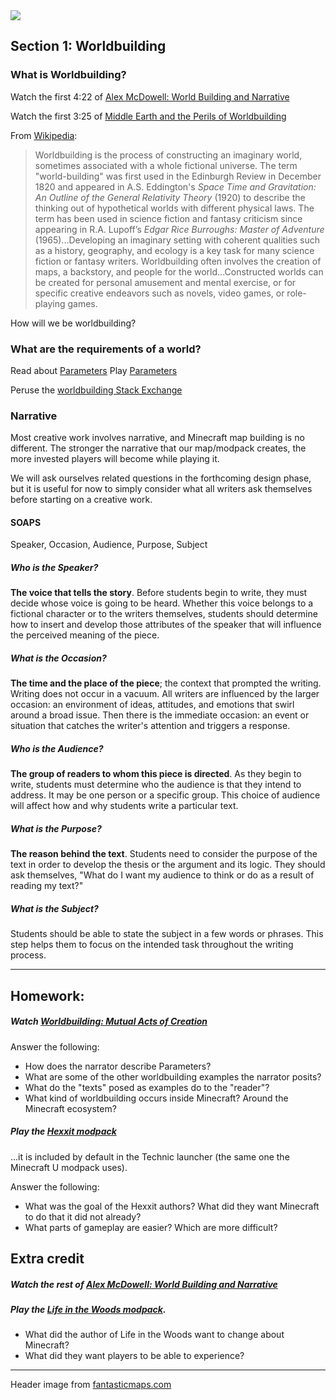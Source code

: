 <img src="images/5.jpg">

## Section 1: Worldbuilding

### What is Worldbuilding?

Watch the first 4:22 of [Alex McDowell: World Building and Narrative](https://vimeo.com/141454667)

Watch the first 3:25 of [Middle Earth and the Perils of Worldbuilding](https://www.youtube.com/watch?v=mA6MQHNM2yE)

From [Wikipedia](https://en.wikipedia.org/wiki/Worldbuilding):

> Worldbuilding is the process of constructing an imaginary world, sometimes associated with a whole fictional universe. The term "world-building" was first used in the Edinburgh Review in December 1820 and appeared in A.S. Eddington's *Space Time and Gravitation: An Outline of the General Relativity Theory* (1920) to describe the thinking out of hypothetical worlds with different physical laws. The term has been used in science fiction and fantasy criticism since appearing in R.A. Lupoff’s *Edgar Rice Burroughs: Master of Adventure* (1965)...Developing an imaginary setting with coherent qualities such as a history, geography, and ecology is a key task for many science fiction or fantasy writers. Worldbuilding often involves the creation of maps, a backstory, and people for the world...Constructed worlds can be created for personal amusement and mental exercise, or for specific creative endeavors such as novels, video games, or role-playing games.

How will we be worldbuilding?

### What are the requirements of a world?

Read about [Parameters](http://www.wired.com/2012/05/parameters-flash-game/)
Play [Parameters](http://nekogames.jp/g.html?gid=PRM)

Peruse the [worldbuilding Stack Exchange](http://worldbuilding.stackexchange.com/)

### Narrative

Most creative work involves narrative, and Minecraft map building is no different. The stronger the narrative that our map/modpack creates, the more invested players will become while playing it.

We will ask ourselves related questions in the forthcoming design phase, but it is useful for now to simply consider what all writers ask themselves before starting on a creative work.

#### SOAPS

Speaker, Occasion, Audience, Purpose, Subject

##### Who is the Speaker?

**The voice that tells the story**. Before students begin to write, they must decide whose voice is going to be heard. Whether this voice belongs to a fictional character or to the writers themselves, students should determine how to insert and develop those attributes of the speaker that will influence the perceived meaning of the piece.

##### What is the Occasion?

**The time and the place of the piece**; the context that prompted the writing. Writing does not occur in a vacuum. All writers are influenced by the larger occasion: an environment of ideas, attitudes, and emotions that swirl around a broad issue. Then there is the immediate occasion: an event or situation that catches the writer's attention and triggers a response.

##### Who is the Audience? 

**The group of readers to whom this piece is directed**. As they begin to write, students must determine who the audience is that they intend to address. It may be one person or a specific group. This choice of audience will affect how and why students write a particular text.

##### What is the Purpose?

**The reason behind the text**. Students need to consider the purpose of the text in order to develop the thesis or the argument and its logic. They should ask themselves, "What do I want my audience to think or do as a result of reading my text?"

##### What is the Subject? 

Students should be able to state the subject in a few words or phrases. This step helps them to focus on the intended task throughout the writing process.

---

<!--BREAK-->

## Homework:

##### Watch [Worldbuilding: Mutual Acts of Creation](https://vimeo.com/63532147)

Answer the following:

* How does the narrator describe Parameters?
* What are some of the other worldbuilding examples the narrator posits?
* What do the "texts" posed as examples do to the "reader"?
* What kind of worldbuilding occurs inside Minecraft? Around the Minecraft ecosystem?

##### Play the [Hexxit modpack](http://www.technicpack.net/modpack/hexxit.552552)

...it is included by default in the Technic launcher (the same one the Minecraft U modpack uses).

Answer the following:

* What was the goal of the Hexxit authors? What did they want Minecraft to do that it did not already?
* What parts of gameplay are easier? Which are more difficult?

## Extra credit

##### Watch the rest of [Alex McDowell: World Building and Narrative](https://vimeo.com/141454667)

##### Play the [Life in the Woods modpack](http://www.lifeinthewoods.ca/).

* What did the author of Life in the Woods want to change about Minecraft? 
* What did they want players to be able to experience?

---

Header image from [fantasticmaps.com](http://www.fantasticmaps.com/)
